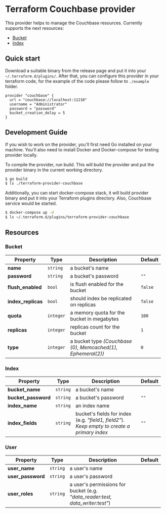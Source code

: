# Terraform Couchbase provider
This provider helps to manage the Couchbase resources. Currently supports the next resources:
- [Bucket](#Bucket)
- [Index](#Index)

## Quick start
Download a suitable binary from the release page and put it into your `~/.terraform.d/plugins/`. After that, you can configure this provider in your terraform code, for the example of the code please follow to `./example` folder.
``` hcl
provider "couchbase" {
  url = "couchbase://localhost:11210"
  username = "Administrator"
  password = "password"
  bucket_creation_delay = 5
}
```

## Development Guide
If you wish to work on the provider, you'll first need Go installed on your machine. You'll also need to install Docker and Docker-compose for testing provider locally.

To compile the provider, run build. This will build the provider and put the provider binary in the current working directory.
``` bash
$ go build
$ ls ./terraform-provider-couchbase
```
Additionally, you can start docker-compose stack, it will build provider binary and put it into your Terraform plugins directory. Also, Couchbase service would be started. 
``` bash
$ docker-compose up -d
$ ls ~/.terraform.d/plugins/terraform-provider-couchbase
```
## Resources
### Bucket

| Property | Type | Description | Default |
|----------|------------|----------------|-----------|
| **name** | `string` | a bucket's name |  |
| **password** | `string` | a bucket's password | `""` |
| **flush_enabled** | `bool` | is flush enabled for the bucket | `false` |
| **index_replicas**  | `bool` | should index be replicated on replicas | `false` |
| **quota** | `integer` | a memory quota for the bucket in megabytes |`100` | 
| **replicas** | `integer` | replicas count for the bucket| `1`|
| **type** | `integer` | a bucket type *(Couchbase (0), Memcached(1), Ephemeral(2))* | `0`|

### Index
| Property | Type | Description | Default |
|----------|------------|----------------|-----------|
| **bucket_name** | `string` | a bucket's name | |
| **bucket_password** | `string` | a bucket's password | `""` |
| **index_name** | `string` | an index name | |
| **index_fields** | `string` | bucket's fields for index (e.g. *"field1, field2"*). _Keep empty to create a primary index_| `""` |

### User
| Property | Type | Description | Default |
|----------|------------|----------------|-----------|
| **user_name** | `string` | a user's name | |
| **user_password** | `string` | a user's password | |
| **user_roles** | `string` | a user's permissions for bucket (e.g. *"data_reader:test, data_writer:test"*) | |
